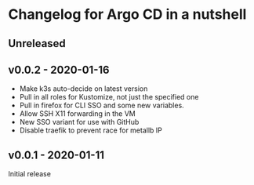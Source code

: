 # Changelog for Argo CD in a nutshell

## Unreleased

## v0.0.2 - 2020-01-16

* Make k3s auto-decide on latest version
* Pull in all roles for Kustomize, not just the specified one
* Pull in firefox for CLI SSO and some new variables.
* Allow SSH X11 forwarding in the VM
* New SSO variant for use with GitHub
* Disable traefik to prevent race for metallb IP

## v0.0.1 - 2020-01-11

Initial release
